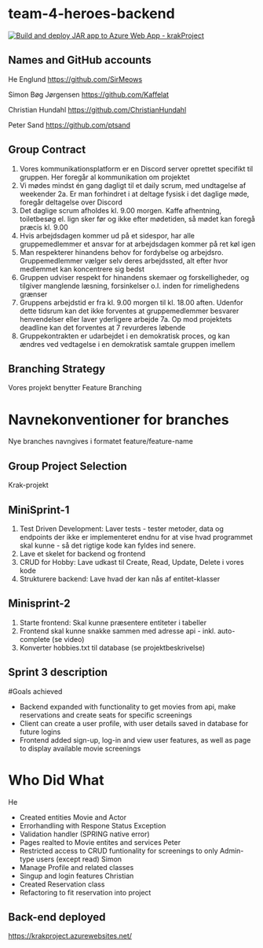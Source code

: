 # team-4-heroes-backend
[![Build and deploy JAR app to Azure Web App - krakProject](https://github.com/team-4-heroes/team-4-heroes-backend/actions/workflows/main_krakproject.yml/badge.svg)](https://github.com/team-4-heroes/team-4-heroes-backend/actions/workflows/main_krakproject.yml)

## Names and GitHub accounts
He Englund https://github.com/SirMeows 

Simon Bøg Jørgensen https://github.com/Kaffelat 

Christian Hundahl https://github.com/ChristianHundahl 

Peter Sand https://github.com/ptsand

## Group Contract
1. Vores kommunikationsplatform er en Discord server oprettet specifikt til gruppen. Her foregår al kommunikation om projektet
2. Vi mødes mindst én gang dagligt til et daily scrum, med undtagelse af weekender 
2a. Er man forhindret i at deltage fysisk i det daglige møde, foregår deltagelse over Discord
4. Det daglige scrum afholdes kl. 9.00 morgen. Kaffe afhentning, toiletbesøg el. lign sker før og ikke efter mødetiden, så mødet kan foregå præcis kl. 9.00
5. Hvis arbejdsdagen kommer ud på et sidespor, har alle gruppemedlemmer et ansvar for at arbejdsdagen kommer på ret køl igen
6. Man respekterer hinandens behov for fordybelse og arbejdsro. Gruppemedlemmer vælger selv deres arbejdssted, alt efter hvor medlemmet kan koncentrere sig bedst
7. Gruppen udviser respekt for hinandens skemaer og forskelligheder, og tilgiver manglende læsning, forsinkelser o.l. inden for rimelighedens grænser
8. Gruppens arbejdstid er fra kl. 9.00 morgen til kl. 18.00 aften. Udenfor dette tidsrum kan det ikke forventes at gruppemedlemmer besvarer henvendelser eller laver yderligere arbejde
7a. Op mod projektets deadline kan det forventes at 7 revurderes løbende 
9. Gruppekontrakten er udarbejdet i en demokratisk proces, og kan ændres ved vedtagelse i en demokratisk samtale gruppen imellem

## Branching Strategy
Vores projekt benytter Feature Branching
# Navnekonventioner for branches
Nye branches navngives i formatet feature/feature-name

## Group Project Selection
Krak-projekt

## MiniSprint-1
1. Test Driven Development: Laver tests - tester metoder, data og endpoints der ikke er implementeret endnu for at vise hvad programmet skal kunne - så det rigtige kode kan fyldes ind senere. 
2. Lave et skelet for backend og frontend
3. CRUD for Hobby: Lave udkast til Create, Read, Update, Delete i vores kode
4. Strukturere backend: Lave hvad der kan nås af entitet-klasser

## Minisprint-2
1. Starte frontend: Skal kunne præsentere entiteter i tabeller
2. Frontend skal kunne snakke sammen med adresse api - inkl. auto-complete (se video)
3. Konverter hobbies.txt til database (se projektbeskrivelse)

## Sprint 3 description
#Goals achieved
- Backend expanded with functionality to get movies from api, make reservations and create seats for specific screenings
- Client can create a user profile, with user details saved in database for future logins 
- Frontend added sign-up, log-in and view user features, as well as page to display available movie screenings

# Who Did What
He
- Created entities Movie and Actor
- Errorhandling with Respone Status Exception
- Validation handler (SPRING native error)
- Pages realted to Movie entites and services
Peter
- Restricted access to CRUD funtionality for screenings to only Admin-type users (except read)
Simon 
- Manage Profile and related classes
- Singup and login features
Christian
- Created Reservation class
- Refactoring to fit reservation into project 

## Back-end deployed
https://krakproject.azurewebsites.net/
